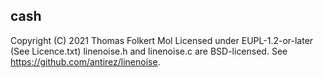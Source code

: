 ## cash

Copyright (C) 2021 Thomas Folkert Mol
Licensed under EUPL-1.2-or-later (See Licence.txt)
linenoise.h and linenoise.c are BSD-licensed. See https://github.com/antirez/linenoise.

